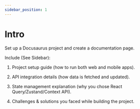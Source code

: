 ```yaml
---
sidebar_position: 1
---
```


# Intro

Set up a Docusaurus project and create a documentation page.

Include (See Sidebar):

 1. Project setup guide (how to run both web and mobile apps).

 2. API integration details (how data is fetched and updated).

 3. State management explanation (why you chose React Query/Zustand/Context API).

 4. Challenges & solutions you faced while building the project.